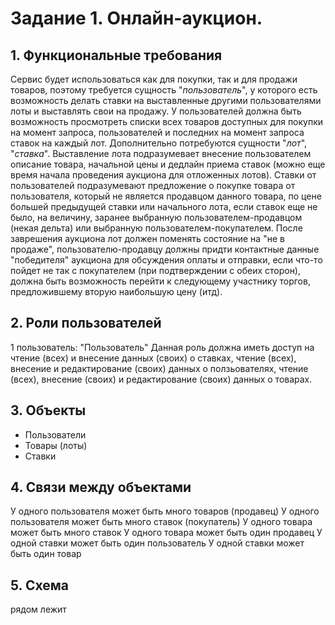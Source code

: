 # Задание 1. Онлайн-аукцион.

## 1. Функциональные требования
Сервис будет использоваться как для покупки, так и для продажи товаров, поэтому требуется сущность "*пользователь*", у которого есть возможность делать ставки на выставленные другими пользователями лоты и выставлять свои на продажу. У пользователей должна быть возможность просмотреть списки всех товаров доступных для покупки на момент запроса, пользователей и последних на момент запроса ставок на каждый лот. Дополнительно потребуются сущности "*лот*", "*ставка*". 
Выставление лота подразумевает внесение пользователем описание товара, начальной цены и дедлайн приема ставок (можно еще время начала проведения аукциона для отложенных лотов). 
Ставки от пользователей подразумевают предложение о покупке товара от пользователя, который не является продавцом данного товара, по цене большей предыдущей ставки или начального лота, если ставок еще не было, на величину, заранее выбранную пользователем-продавцом (некая дельта) или выбранную пользователем-покупателем.
После заврешения аукциона лот должен поменять состояние на "не в продаже", пользователю-продавцу должны придти контактные данные "победителя" аукциона для обсуждения оплаты и отправки, если что-то пойдет не так с покупателем (при подтверждении с обеих сторон), должна быть возможность перейти к следующему участнику торгов, предложившему вторую наибольшую цену (итд).
## 2. Роли пользователей
1 пользователь: "Пользователь"
Данная роль должна иметь доступ на чтение (всех) и внесение данных (своих) о ставках, чтение (всех), внесение и редактирование (своих)  данных о ползьователях, чтение (всех), внесение (своих) и редактирование (своих) данных о товарах.
## 3. Объекты
* Пользователи
* Товары (лоты)
* Ставки
## 4. Связи между объектами 
У одного пользователя может быть много товаров (продавец)
У одного пользователя может быть много ставок (покупатель)
У одного товара может быть много ставок
У одного товара может быть один продавец
У одной ставки может быть один пользователь 
У одной ставки может быть один товар 
## 5. Схема 
рядом лежит
  
